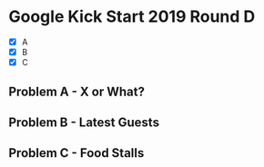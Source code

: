 # Google Kick Start 2019 Round D

- [x] A
- [x] B
- [x] C

## Problem A - X or What?

## Problem B - Latest Guests

## Problem C - Food Stalls
